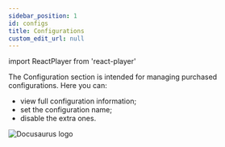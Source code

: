 ```yaml
---
sidebar_position: 1
id: configs
title: Configurations
custom_edit_url: null
---
```

import ReactPlayer from 'react-player'

The Configuration section is intended for managing purchased configurations. Here you can:
* view full configuration information;
* set the configuration name;
* disable the extra ones.

![Docusaurus logo](/img/2-cloud/6-configs/eng/configs-1.png)